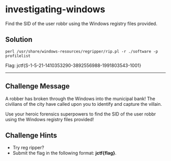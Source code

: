 # investigating-windows

Find the SID of the user robbr using the Windows registry files provided.


## Solution

```
perl /usr/share/windows-resources/regripper/rip.pl -r ./software -p profilelist
```

Flag: jctf{S-1-5-21-1410353290-3892556988-1991803543-1001}


--- 

## Challenge Message 
A robber has broken through the Windows into the municipal bank! The civilians of the city have called upon you to identify and capture the villain. 

Use your heroic forensics superpowers to find the SID of the user robbr using the Windows registry files provided!

## Challenge Hints
* Try reg ripper?
* Submit the flag in the following format: **jctf{flag}**.
